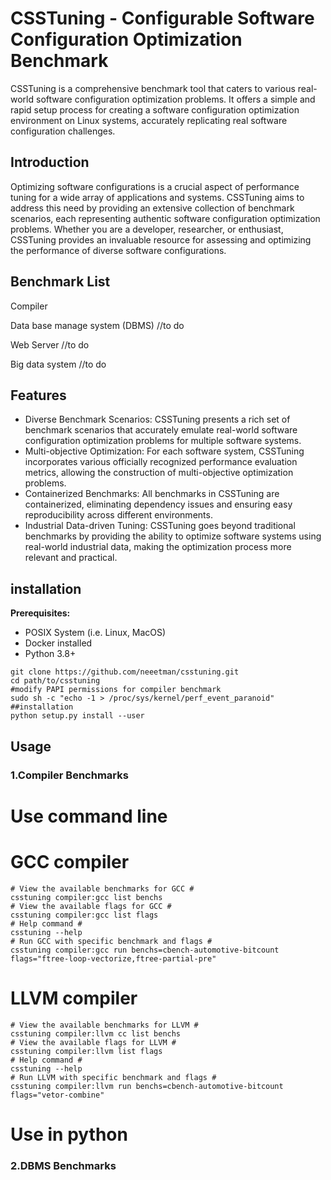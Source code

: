 # CSSTuning - Configurable Software Configuration Optimization Benchmark

CSSTuning is a comprehensive benchmark tool that caters to various real-world software configuration optimization problems. It offers a simple and rapid setup process for creating a software configuration optimization environment on Linux systems, accurately replicating real software configuration challenges.

## Introduction

Optimizing software configurations is a crucial aspect of performance tuning for a wide array of applications and systems. CSSTuning aims to address this need by providing an extensive collection of benchmark scenarios, each representing authentic software configuration optimization problems. Whether you are a developer, researcher, or enthusiast, CSSTuning provides an invaluable resource for assessing and optimizing the performance of diverse software configurations.

## Benchmark List

Compiler

Data base manage system (DBMS) //to do

Web Server //to do

Big data system //to do

## Features

- Diverse Benchmark Scenarios: CSSTuning presents a rich set of benchmark scenarios that accurately emulate real-world software configuration optimization problems for multiple software systems.
- Multi-objective Optimization: For each software system, CSSTuning incorporates various officially recognized performance evaluation metrics, allowing the construction of multi-objective optimization problems.
- Containerized Benchmarks: All benchmarks in CSSTuning are containerized, eliminating dependency issues and ensuring easy reproducibility across different environments.
- Industrial Data-driven Tuning: CSSTuning goes beyond traditional benchmarks by providing the ability to optimize software systems using real-world industrial data, making the optimization process more relevant and practical.

## installation

**Prerequisites:**

- POSIX System (i.e. Linux, MacOS)
- Docker installed
- Python 3.8+

```
git clone https://github.com/neeetman/csstuning.git
cd path/to/csstuning
#modify PAPI permissions for compiler benchmark
sudo sh -c "echo -1 > /proc/sys/kernel/perf_event_paranoid"
##installation
python setup.py install --user
```

## Usage

### 1.Compiler Benchmarks

# Use command line #

# GCC compiler #

```
# View the available benchmarks for GCC #
csstuning compiler:gcc list benchs
# View the available flags for GCC #
csstuning compiler:gcc list flags
# Help command #
csstuning --help
# Run GCC with specific benchmark and flags #
csstuning compiler:gcc run benchs=cbench-automotive-bitcount flags="ftree-loop-vectorize,ftree-partial-pre"
```

# LLVM compiler #

```
# View the available benchmarks for LLVM #
csstuning compiler:llvm cc list benchs
# View the available flags for LLVM #
csstuning compiler:llvm list flags
# Help command #
csstuning --help
# Run LLVM with specific benchmark and flags #
csstuning compiler:llvm run benchs=cbench-automotive-bitcount flags="vetor-combine"
```

# Use in python #

### 2.DBMS Benchmarks
